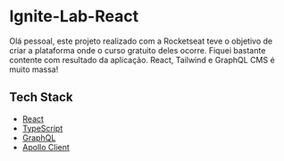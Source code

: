 # Ignite-Lab-React

Olá pessoal, este projeto realizado com a Rocketseat teve o objetivo de criar a plataforma onde o curso gratuito deles ocorre.
Fiquei bastante contente com resultado da aplicação. React, Tailwind e GraphQL CMS é muito massa!

## Tech Stack

- [React](https://reactjs.org)
- [TypeScript](https://www.typescriptlang.org)
- [GraphQL](https://hygraph.com/docs)
- [Apollo Client](https://www.apollographql.com/docs/react/)
